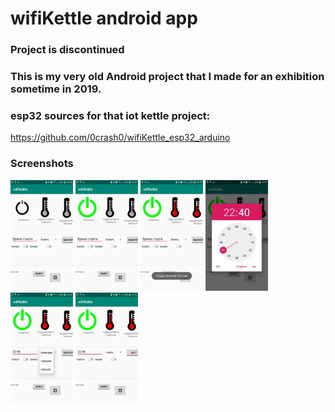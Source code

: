 # wifiKettle android app
### Project is discontinued
### This is my very old Android project that I made for an exhibition sometime in 2019.

### esp32 sources for that iot kettle project:
https://github.com/0crash0/wifiKettle_esp32_arduino


### Screenshots 
<img src="https://github.com/0crash0/wifiKettle_android_app/blob/main/images/img1.jpg" width="100"> <img src="https://github.com/0crash0/wifiKettle_android_app/blob/main/images/img2.jpg" width="100"> 
<img src="https://github.com/0crash0/wifiKettle_android_app/blob/main/images/img3.jpg" width="100"> <img src="https://github.com/0crash0/wifiKettle_android_app/blob/main/images/img4.JPG" width="100"> 
<img src="https://github.com/0crash0/wifiKettle_android_app/blob/main/images/img5.jpg" width="100"> <img src="https://github.com/0crash0/wifiKettle_android_app/blob/main/images/img6.JPG" width="100"> 
